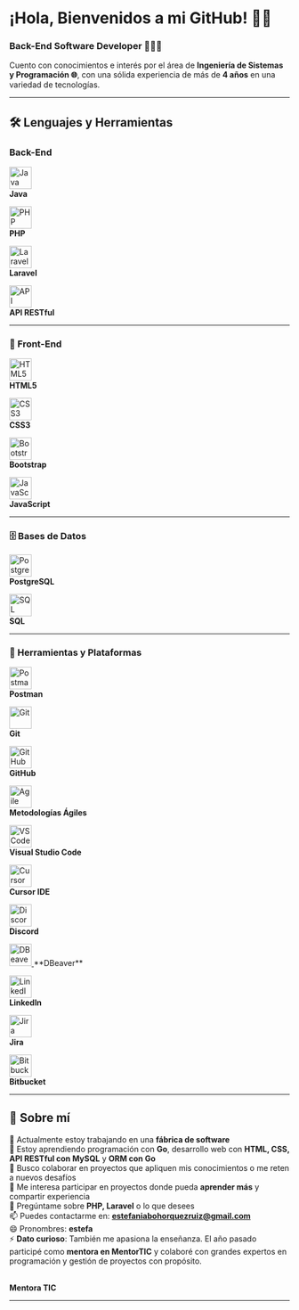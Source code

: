 # ¡Hola, Bienvenidos a mi GitHub! 👋🏼  
### Back-End Software Developer 👩🏼‍💻

Cuento con conocimientos e interés por el área de **Ingeniería de Sistemas y Programación 🌐**, con una sólida experiencia de más de **4 años** en una variedad de tecnologías.

---

## 🛠️ Lenguajes y Herramientas

###  Back-End  
<a href="#"><img src="https://cdn.jsdelivr.net/gh/devicons/devicon/icons/java/java-original.svg" width="40" height="40" alt="Java"/></a>  
**Java**

<a href="#"><img src="https://cdn.jsdelivr.net/gh/devicons/devicon/icons/php/php-original.svg" width="40" height="40" alt="PHP"/></a>  
**PHP**

<a href="#"><img src="https://cdn.jsdelivr.net/gh/devicons/devicon/icons/laravel/laravel-original.svg" width="40" height="40" alt="Laravel"/></a>  
**Laravel**

<a href="https://restfulapi.net/" target="_blank"><img src="https://img.icons8.com/external-flat-juicy-fish/60/000000/external-api-coding-and-development-flat-flat-juicy-fish.png" width="40" height="40" alt="API RESTful"/></a>  
**API RESTful**

---

### 🎨 Front-End  
<a href="#"><img src="https://cdn.jsdelivr.net/gh/devicons/devicon/icons/html5/html5-original.svg" width="40" height="40" alt="HTML5"/></a>  
**HTML5**

<a href="#"><img src="https://cdn.jsdelivr.net/gh/devicons/devicon/icons/css3/css3-original.svg" width="40" height="40" alt="CSS3"/></a>  
**CSS3**

<a href="#"><img src="https://cdn.jsdelivr.net/gh/devicons/devicon/icons/bootstrap/bootstrap-original.svg" width="40" height="40" alt="Bootstrap"/></a>  
**Bootstrap**

<a href="#"><img src="https://cdn.jsdelivr.net/gh/devicons/devicon/icons/javascript/javascript-original.svg" width="40" height="40" alt="JavaScript"/></a>  
**JavaScript**

---

### 🗄️ Bases de Datos  
<a href="#"><img src="https://cdn.jsdelivr.net/gh/devicons/devicon/icons/postgresql/postgresql-original.svg" width="40" height="40" alt="PostgreSQL"/></a>  
**PostgreSQL**

<a href="#"><img src="https://img.icons8.com/ios-filled/50/sql.png" width="40" height="40" alt="SQL"/></a>  
**SQL**

---

### 🧰 Herramientas y Plataformas  
<a href="#"><img src="https://www.vectorlogo.zone/logos/getpostman/getpostman-icon.svg" width="40" height="40" alt="Postman"/></a>  
**Postman**

<a href="#"><img src="https://cdn.jsdelivr.net/gh/devicons/devicon/icons/git/git-original.svg" width="40" height="40" alt="Git"/></a>  
**Git**

<a href="#"><img src="https://cdn.jsdelivr.net/gh/devicons/devicon/icons/github/github-original.svg" width="40" height="40" alt="GitHub"/></a>  
**GitHub**

<a href="https://agilemanifesto.org/" target="_blank"><img src="https://img.icons8.com/color/48/agile.png" width="40" height="40" alt="Agile"/></a>  
**Metodologías Ágiles**

<a href="#"><img src="https://cdn.jsdelivr.net/gh/devicons/devicon/icons/vscode/vscode-original.svg" width="40" height="40" alt="VS Code"/></a>  
**Visual Studio Code**

<a href="#"><img src="https://img.icons8.com/fluency/48/source-code.png" width="40" height="40" alt="Cursor IDE"/></a>  
**Cursor IDE**

<a href="#"><img src="https://cdn-icons-png.flaticon.com/512/3670/3670157.png" width="40" height="40" alt="Discord"/></a>  
**Discord**

<a href="https://dbeaver.io/" target="_blank">
  <img src="https://img.icons8.com/fluency/48/database.png" width="40" height="40" alt="DBeaver"/>
</a>  
**DBeaver**


<a href="#"><img src="https://cdn-icons-png.flaticon.com/512/174/174857.png" width="40" height="40" alt="LinkedIn"/></a>  
**LinkedIn**

<a href="#"><img src="https://cdn.jsdelivr.net/gh/devicons/devicon/icons/jira/jira-original.svg" width="40" height="40" alt="Jira"/></a>  
**Jira**

<a href="#"><img src="https://cdn.jsdelivr.net/gh/devicons/devicon/icons/bitbucket/bitbucket-original.svg" width="40" height="40" alt="Bitbucket"/></a>  
**Bitbucket**

---

## 💼 Sobre mí

🔭 Actualmente estoy trabajando en una **fábrica de software**  
🌱 Estoy aprendiendo programación con **Go**, desarrollo web con **HTML, CSS, API RESTful con MySQL** y **ORM con Go**  
👯 Busco colaborar en proyectos que apliquen mis conocimientos o me reten a nuevos desafíos  
🤔 Me interesa participar en proyectos donde pueda **aprender más** y compartir experiencia  
💬 Pregúntame sobre **PHP, Laravel** o lo que desees  
📫 Puedes contactarme en: **estefaniabohorquezruiz@gmail.com**  
😄 Pronombres: **estefa**  
⚡ **Dato curioso**: También me apasiona la enseñanza. El año pasado participé como **mentora en MentorTIC** y colaboré con grandes expertos en programación y gestión de proyectos con propósito.  

<a href="https://www.linkedin.com/company/mentortic-edtech/?originalSubdomain=co" target="_blank"></a>  
**Mentora TIC**

---
